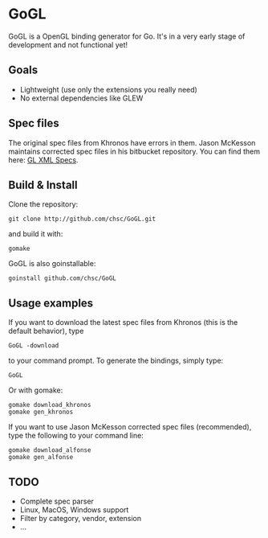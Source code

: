 GoGL 
====

GoGL is a OpenGL binding generator for Go.
It's in a very early stage of development and not functional yet!

Goals
-----

* Lightweight (use only the extensions you really need)
* No external dependencies like GLEW

Spec files
----------

The original spec files from Khronos have errors in them.
Jason McKesson maintains corrected spec files in his bitbucket repository.
You can find them here: [GL XML Specs](https://bitbucket.org/alfonse/gl-xml-specs).

Build & Install
---------------

Clone the repository:

	git clone http://github.com/chsc/GoGL.git

and build it with:

	gomake
	
GoGL is also goinstallable:

	goinstall github.com/chsc/GoGL

Usage examples
--------------

If you want to download the latest spec files from Khronos (this is the default behavior), type

	GoGL -download

to your command prompt.
To generate the bindings, simply type:
	
	GoGL

Or with gomake:

	gomake download_khronos
	gomake gen_khronos

If you want to use Jason McKesson corrected spec files (recommended), type the following to your command line:

	gomake download_alfonse
	gomake gen_alfonse

TODO
----

* Complete spec parser
* Linux, MacOS, Windows support
* Filter by category, vendor, extension
* ...
